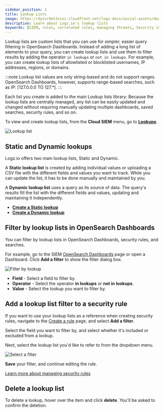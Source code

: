 ```yaml
---
sidebar_position: 1
title: Lookup Lists
image: https://dytvr9ot2sszz.cloudfront.net/logz-docs/social-assets/docs-social.jpg
description: Learn about Logz.io's lookup lists
keywords: [SIEM, rules, correlated rules, managing threats, Security information]
---
```




Lookup lists are custom lists that you can use for simpler, easier query filtering in OpenSearch Dashboards. 
Instead of adding a long list of elements to your query, you can create lookup lists and use them to filter results by adding the operator `in lookups` or `not in lookups`. For example, you can create lookup lists of allowlisted or blocklisted usernames, IP addresses, regions, or domains. 

:::note
Lookup list values are only string-based and do not support ranges. OpenSearch Dashboards, however, supports range-based searches, such as IP: [127.0.0.0 TO 127.*].
:::

Each list you create is added to the main Lookup lists library: Because the lookup lists are centrally managed, any list can be easily updated and changed without requiring manually updating multiple dashboards, saved searches, security rules, and so on.

To view and create lookup lists, from the **Cloud SIEM** menu, go to [**Lookups**](https://app.logz.io/#/dashboard/security/lookups).

<!--![Open Lookup lists](https://dytvr9ot2sszz.cloudfront.net/logz-docs/siem-lookups/lookuplist-nav.gif) -->

![Lookup list](https://dytvr9ot2sszz.cloudfront.net/logz-docs/siem-lookups/siem-lookups-jan.png)

## Static and Dynamic lookups

Logz.io offers two main lookup lists, Static and Dynamic. 

A **Static lookup list** is created by adding individual values or uploading a CSV file with the different fields and values you want to track. While you can update the list, it has to be done manually and maintained by you.

A **Dynamic lookup list** uses a query as its source of data. The query's results fill the list with the different fields and values, updating and maintaining it independently.

* **[Create a Static lookup](/docs/user-guide/cloud-siem/lookup-lists/static-lookup/)**
* **[Create a Dynamic lookup](/docs/user-guide/cloud-siem/lookup-lists/dynamic-lookup)**

## Filter by lookup lists in OpenSearch Dashboards

You can filter by lookup lists in OpenSearch Dashboards, security rules, and searches.

For example, go to the SIEM [OpenSearch Dashboards](https://app.logz.io/#/dashboard/security/research) page or open a Dashboard. Click **Add a filter** to show the filter dialog box.

![Filter by lookup](https://dytvr9ot2sszz.cloudfront.net/logz-docs/siem-lookups/siem-osd-filter.png)

* **Field** - Select a field to filter by.
* **Operator** - Select the operator **in lookups** or **not in lookups**.
* **Value** - Select the lookup you want to filter by.

## Add a lookup list filter to a security rule

If you want to use your lookup lists as a reference when creating security rules, navigate to the [Create a rule](https://app.logz.io/#/dashboard/security/rules/v2019/new) page, and select **Add a filter**.

Select the field you want to filter by, and select whether it's included or excluded from a lookup.

Next, select the lookup list you'd like to refer to from the dropdown menu.

![Select a filter](https://dytvr9ot2sszz.cloudfront.net/logz-docs/siem-lookups/filter-in-lookup.png)

**Save** your filter, and continue editing the rule.

[Learn more about managing security rules](/docs/user-guide/cloud-siem/security-rules/manage-security-rules/)

## Delete a lookup list

To delete a lookup, hover over the item and click **delete**. You'll be asked to confirm the deletion.

